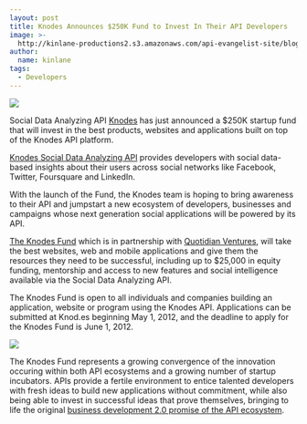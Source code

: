 ```yaml
---
layout: post
title: Knodes Announces $250K Fund to Invest In Their API Developers
image: >-
  http://kinlane-productions2.s3.amazonaws.com/api-evangelist-site/blog/knodes-logo.png
author:
  name: kinlane
tags:
  - Developers
---
```

[![](http://kinlane-productions2.s3.amazonaws.com/api-evangelist/knodes/knodes-logo.PNG)](http://knod.es/ "Knodes")

Social Data Analyzing API [Knodes](http://knod.es/ "Knodes") has just announced a $250K startup fund that will invest in the best products, websites and applications built on top of the Knodes API platform.

[Knodes Social Data Analyzing API](http://knod.es/hot/dev) provides developers with social data-based insights about their users across social networks like Facebook, Twitter, Foursquare and LinkedIn.

With the launch of the Fund, the Knodes team is hoping to bring awareness to their API and jumpstart a new ecosystem of developers, businesses and campaigns whose next generation social applications will be powered by its API.

[The Knodes Fund](http://knod.es/hot/fund) which is in partnership with [Quotidian Ventures](http://quotidianventures.com/ "Quotidian Ventures"), will take the best websites, web and mobile applications and give them the resources they need to be successful, including up to $25,000 in equity funding, mentorship and access to new features and social intelligence available via the Social Data Analyzing API.

The Knodes Fund is open to all individuals and companies building an application, website or program using the Knodes API. Applications can be submitted at Knod.es beginning May 1, 2012, and the deadline to apply for the Knodes Fund is June 1, 2012.

[![](http://kinlane-productions2.s3.amazonaws.com/api-evangelist/knodes/Knodes-Fund.png)](http://knod.es/hot/fund)

The Knodes Fund represents a growing convergence of the innovation occuring within both API ecosystems and a growing number of startup incubators. APIs provide a fertile environment to entice talented developers with fresh ideas to build new applications without commitment, while also being able to invest in successful ideas that prove themselves, bringing to life the original [business development 2.0 promise of the API ecosystem](http://apievangelist.com/2010/10/07/biz-dev-2-0/ "business development 2.0 promise of the API ecosystem").